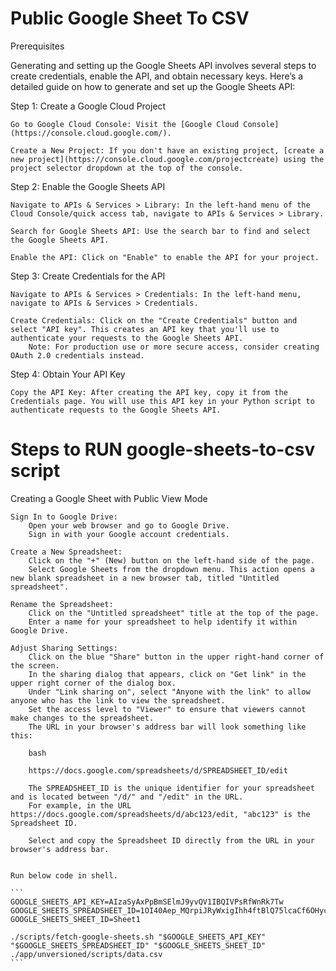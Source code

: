 Public Google Sheet To CSV
=====
Prerequisites

Generating and setting up the Google Sheets API involves several steps to create credentials, enable the API, and obtain necessary keys. Here’s a detailed guide on how to generate and set up the Google Sheets API:

Step 1: Create a Google Cloud Project

    Go to Google Cloud Console: Visit the [Google Cloud Console](https://console.cloud.google.com/).

    Create a New Project: If you don't have an existing project, [create a new project](https://console.cloud.google.com/projectcreate) using the project selector dropdown at the top of the console.

Step 2: Enable the Google Sheets API

    Navigate to APIs & Services > Library: In the left-hand menu of the Cloud Console/quick access tab, navigate to APIs & Services > Library.

    Search for Google Sheets API: Use the search bar to find and select the Google Sheets API.

    Enable the API: Click on "Enable" to enable the API for your project.

Step 3: Create Credentials for the API

    Navigate to APIs & Services > Credentials: In the left-hand menu, navigate to APIs & Services > Credentials.

    Create Credentials: Click on the "Create Credentials" button and select "API key". This creates an API key that you'll use to authenticate your requests to the Google Sheets API.
        Note: For production use or more secure access, consider creating OAuth 2.0 credentials instead.

Step 4: Obtain Your API Key

    Copy the API Key: After creating the API key, copy it from the Credentials page. You will use this API key in your Python script to authenticate requests to the Google Sheets API.

Steps to RUN google-sheets-to-csv script
==============

Creating a Google Sheet with Public View Mode

    Sign In to Google Drive:
        Open your web browser and go to Google Drive.
        Sign in with your Google account credentials.

    Create a New Spreadsheet:
        Click on the "+" (New) button on the left-hand side of the page.
        Select Google Sheets from the dropdown menu. This action opens a new blank spreadsheet in a new browser tab, titled "Untitled spreadsheet".

    Rename the Spreadsheet:
        Click on the "Untitled spreadsheet" title at the top of the page.
        Enter a name for your spreadsheet to help identify it within Google Drive.

    Adjust Sharing Settings:
        Click on the blue "Share" button in the upper right-hand corner of the screen.
        In the sharing dialog that appears, click on "Get link" in the upper right corner of the dialog box.
        Under "Link sharing on", select "Anyone with the link" to allow anyone who has the link to view the spreadsheet.
        Set the access level to "Viewer" to ensure that viewers cannot make changes to the spreadsheet.  
        The URL in your browser's address bar will look something like this:

        bash

        https://docs.google.com/spreadsheets/d/SPREADSHEET_ID/edit

        The SPREADSHEET_ID is the unique identifier for your spreadsheet and is located between "/d/" and "/edit" in the URL.
        For example, in the URL https://docs.google.com/spreadsheets/d/abc123/edit, "abc123" is the Spreadsheet ID.

        Select and copy the Spreadsheet ID directly from the URL in your browser's address bar.


    Run below code in shell.

    ```
    GOOGLE_SHEETS_API_KEY=AIzaSyAxPpBmSElmJ9yvQV1IBQIVPsRfWnRk7Tw
    GOOGLE_SHEETS_SPREADSHEET_ID=1OI40Aep_MQrpiJRyWxigIhh4ftBlQ75lcaCf6OHycwA
    GOOGLE_SHEETS_SHEET_ID=Sheet1

    ./scripts/fetch-google-sheets.sh "$GOOGLE_SHEETS_API_KEY" "$GOOGLE_SHEETS_SPREADSHEET_ID" "$GOOGLE_SHEETS_SHEET_ID" ./app/unversioned/scripts/data.csv
    ```